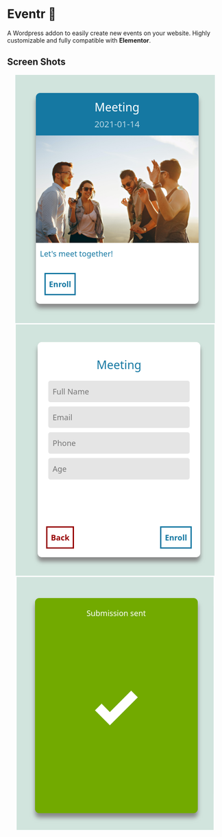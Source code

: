 # Eventr 🤝

A Wordpress addon to easily create new events on your website. Highly customizable and fully compatible with **Elementor**.

## Screen Shots

<div align="center">
    <img src="images/first.png">
    <img src="images/second.png">
    <img src="images/third.png">
</div>
